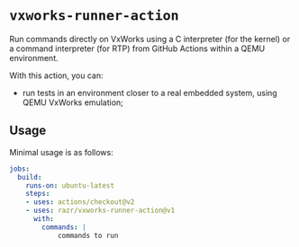 # `vxworks-runner-action`

Run commands directly on VxWorks using a C interpreter (for the kernel) or a command interpreter (for RTP) from GitHub Actions within a QEMU environment.

With this action, you can:

* run tests in an environment closer to a real embedded system, using QEMU VxWorks emulation;

## Usage

Minimal usage is as follows:

```yaml
jobs:
  build:
    runs-on: ubuntu-latest
    steps:
    - uses: actions/checkout@v2
    - uses: razr/vxworks-runner-action@v1
      with:
        commands: |
            commands to run
```
